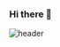 ### Hi there 👋


![header](https://capsule-render.vercel.app/api?type=Waving&color=gradient&text=%20Welcome!%20&height=300&fontSize=100&textBg=true&animation=fadeIn&fontColor=d6ace6&desc=Hello&descSize=30)







<!--
**Leecw0610/Leecw0610** is a ✨ _special_ ✨ repository because its `README.md` (this file) appears on your GitHub profile.

Here are some ideas to get you started:

- 🔭 I’m currently working on ...
- 🌱 I’m currently learning ...
- 👯 I’m looking to collaborate on ...
- 🤔 I’m looking for help with ...
- 💬 Ask me about ...
- 📫 How to reach me: ...
- 😄 Pronouns: ...
- ⚡ Fun fact: ...
-->
